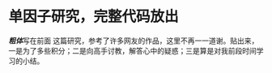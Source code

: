 # 单因子研究，完整代码放出

*****粗体*****写在前面
这篇研究，参考了许多网友的作品，这里不再一一道谢。贴出来，一是为了多些积分；二是向高手讨教，解答心中的疑惑；三是算是对我前段时间学习的小结。